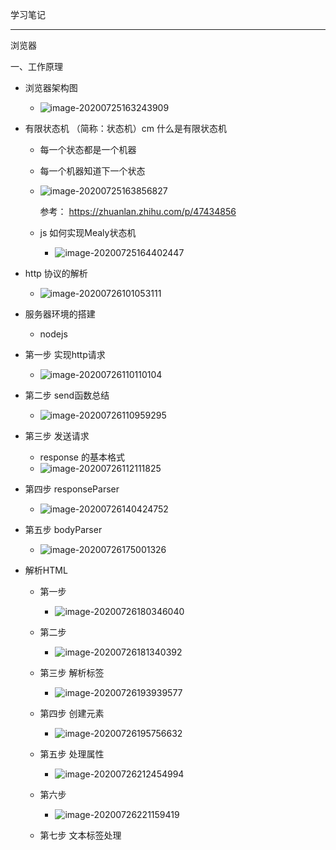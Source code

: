 学习笔记

---

浏览器

一、工作原理

+ 浏览器架构图

  + ![image-20200725163243909](C:\Users\ASUS\AppData\Roaming\Typora\typora-user-images\image-20200725163243909.png)

+ 有限状态机 （简称：状态机）cm 什么是有限状态机

  + 每一个状态都是一个机器

  + 每一个机器知道下一个状态

  + ![image-20200725163856827](C:\Users\ASUS\AppData\Roaming\Typora\typora-user-images\image-20200725163856827.png)

    参考： https://zhuanlan.zhihu.com/p/47434856

  + js 如何实现Mealy状态机
    
    + ![image-20200725164402447](C:\Users\ASUS\AppData\Roaming\Typora\typora-user-images\image-20200725164402447.png)

+ http 协议的解析

  + ![image-20200726101053111](C:\Users\ASUS\AppData\Roaming\Typora\typora-user-images\image-20200726101053111.png)
  
+ 服务器环境的搭建

  + nodejs

+ 第一步 实现http请求

  + ![image-20200726110110104](C:\Users\ASUS\AppData\Roaming\Typora\typora-user-images\image-20200726110110104.png)

+ 第二步 send函数总结

  + ![image-20200726110959295](C:\Users\ASUS\AppData\Roaming\Typora\typora-user-images\image-20200726110959295.png)

+ 第三步 发送请求

  + response 的基本格式
  + ![image-20200726112111825](C:\Users\ASUS\AppData\Roaming\Typora\typora-user-images\image-20200726112111825.png)

+ 第四步 responseParser

  + ![image-20200726140424752](C:\Users\ASUS\AppData\Roaming\Typora\typora-user-images\image-20200726140424752.png)

+ 第五步 bodyParser 

  + ![image-20200726175001326](C:\Users\ASUS\AppData\Roaming\Typora\typora-user-images\image-20200726175001326.png)



+ 解析HTML

  + 第一步 
    + ![image-20200726180346040](C:\Users\ASUS\AppData\Roaming\Typora\typora-user-images\image-20200726180346040.png)
  + 第二步
    + ![image-20200726181340392](C:\Users\ASUS\AppData\Roaming\Typora\typora-user-images\image-20200726181340392.png)

  + 第三步 解析标签
    + ![image-20200726193939577](C:\Users\ASUS\AppData\Roaming\Typora\typora-user-images\image-20200726193939577.png)
  + 第四步 创建元素
    + ![image-20200726195756632](C:\Users\ASUS\AppData\Roaming\Typora\typora-user-images\image-20200726195756632.png)

  + 第五步 处理属性
    + ![image-20200726212454994](C:\Users\ASUS\AppData\Roaming\Typora\typora-user-images\image-20200726212454994.png)
  + 第六步
    + ![image-20200726221159419](C:\Users\ASUS\AppData\Roaming\Typora\typora-user-images\image-20200726221159419.png)
  + 第七步 文本标签处理